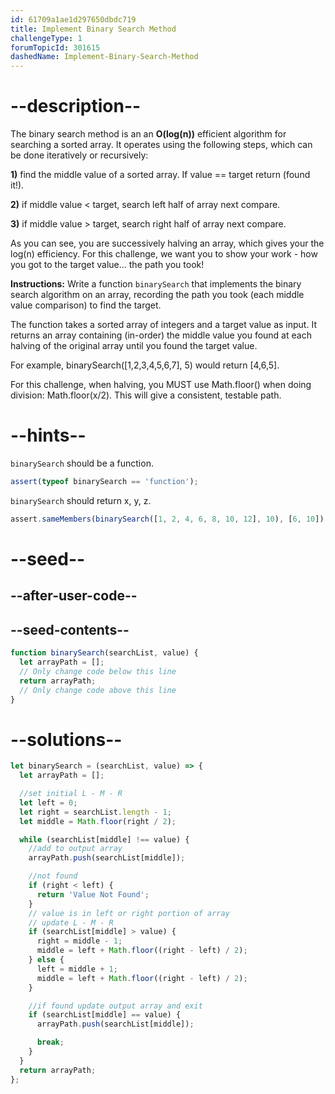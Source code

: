 ```yaml
---
id: 61709a1ae1d297650dbdc719
title: Implement Binary Search Method
challengeType: 1
forumTopicId: 301615
dashedName: Implement-Binary-Search-Method
---
```


# --description--

The binary search method is an an **O(log(n))** efficient algorithm for searching a sorted array. It operates using the following steps, which can be done iteratively or recursively:

**1)** find the middle value of a sorted array. If value == target return (found it!).

**2)** if middle value < target, search left half of array next compare.

**3)** if middle value > target, search right half of array next compare.

As you can see, you are successively halving an array, which gives your the log(n) efficiency. For this challenge, we want you to show your work - how you got to the target value... the path you took!

**Instructions:** Write a function `binarySearch` that implements the binary search algorithm on an array, recording the path you took (each middle value comparison) to find the target.

The function takes a sorted array of integers and a target value as input. It returns an array containing (in-order) the middle value you found at each halving of the original array until you found the target value.

For example, binarySearch([1,2,3,4,5,6,7], 5) would return [4,6,5].

For this challenge, when halving, you MUST use Math.floor() when doing division: Math.floor(x/2). This will give a consistent, testable path.

# --hints--

`binarySearch` should be a function.

```js
assert(typeof binarySearch == 'function');
```

`binarySearch` should return x, y, z.

```js
assert.sameMembers(binarySearch([1, 2, 4, 6, 8, 10, 12], 10), [6, 10]);
```

# --seed--

## --after-user-code--

## --seed-contents--

```js
function binarySearch(searchList, value) {
  let arrayPath = [];
  // Only change code below this line
  return arrayPath;
  // Only change code above this line
}
```

# --solutions--

```js
let binarySearch = (searchList, value) => {
  let arrayPath = [];

  //set initial L - M - R
  let left = 0;
  let right = searchList.length - 1;
  let middle = Math.floor(right / 2);

  while (searchList[middle] !== value) {
    //add to output array
    arrayPath.push(searchList[middle]);

    //not found
    if (right < left) {
      return 'Value Not Found';
    }
    // value is in left or right portion of array
    // update L - M - R
    if (searchList[middle] > value) {
      right = middle - 1;
      middle = left + Math.floor((right - left) / 2);
    } else {
      left = middle + 1;
      middle = left + Math.floor((right - left) / 2);
    }

    //if found update output array and exit
    if (searchList[middle] == value) {
      arrayPath.push(searchList[middle]);

      break;
    }
  }
  return arrayPath;
};
```
